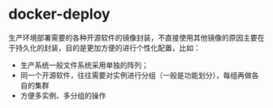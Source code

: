 # docker-deploy

生产环境部署需要的各种开源软件的镜像封装，不直接使用其他镜像的原因主要在于持久化的封装，目的是更加方便的进行个性化配置，比如：
- 生产系统一般文件系统采用单独的阵列；
- 同一个开源软件，往往需要对实例进行分组（一般是功能划分），每组再做各自的集群
- 方便多实例、多分组的操作


